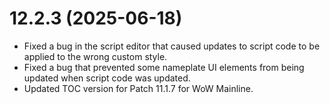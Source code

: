 # 12.2.3 (2025-06-18)

* Fixed a bug in the script editor that caused updates to script code to be applied to the wrong custom style.
* Fixed a bug that prevented some nameplate UI elements from being updated when script code was updated.
* Updated TOC version for Patch 11.1.7 for WoW Mainline.